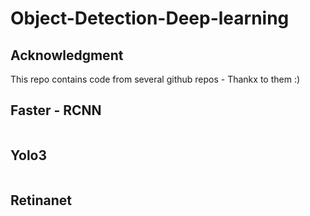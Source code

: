 # Object-Detection-Deep-learning
## Acknowledgment
This repo contains code from several github repos - Thankx to them :)
## Faster - RCNN
```
```

## Yolo3
```
```
## Retinanet
```
``` 
